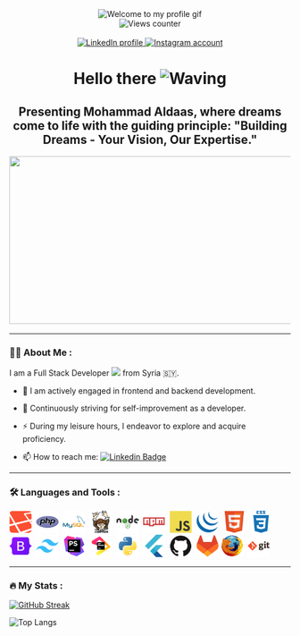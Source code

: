 <div id="header" align="center">
  <div id="gif">
    <img src="https://media.giphy.com/media/YYW0hHizzIOrlhimPG/giphy.gif" width="100" alt="Welcome to my profile gif"/>
  </div>

  <div id="media">
    <img src="https://komarev.com/ghpvc/?username=executioner90&style=flat-square&color=blue" alt="Views counter"/>
  </div>
  <br>
  <div id="media" align="center">
    <a href="https://www.linkedin.com/in/mohammad-aldaas-6087b81b5/">
      <img src="https://iconmonstr.com/wp-content/g/gd/makefg.php?i=../releases/preview/2012/png/iconmonstr-linkedin-5.png&r=28&g=142&b=255" width="50" alt="LinkedIn profile"/>
    </a>
    <a href="https://www.instagram.com/abusalah183?igsh=OGQ5ZDc2ODk2ZA==">
      <img src="https://iconmonstr.com/wp-content/g/gd/makefg.php?i=../releases/preview/2016/png/iconmonstr-instagram-15.png&r=255&g=113&b=18" width="50" alt="Instagram account"/>
    </a>
  </div>

  <h1>
    Hello there
    <img src="https://media.giphy.com/media/v1.Y2lkPTc5MGI3NjExOGQ3amtkOHdjZmpjb2U0OWo1cWFxbTE5ZTFjM3MwbnhvdWMxNDR0ZCZlcD12MV9pbnRlcm5hbF9naWZfYnlfaWQmY3Q9cw/hvRJCLFzcasrR4ia7z/giphy.gif" alt="Waving" width="30" />
  </h1>

  <h2>
    Presenting Mohammad Aldaas, where dreams come to life with the guiding principle: "Building Dreams - Your Vision, Our Expertise."
  </h2>

  <img src="https://media.giphy.com/media/dWesBcTLavkZuG35MI/giphy.gif" width="600" height="300"/>
</div>

---

### :man_technologist: About Me :

I am a Full Stack Developer <img src="https://media.giphy.com/media/WUlplcMpOCEmTGBtBW/giphy.gif" width="30"> from Syria 🇸🇾.

- :telescope: I am actively engaged in frontend and backend development.

- :seedling: Continuously striving for self-improvement as a developer.

- :zap: During my leisure hours, I endeavor to explore and acquire proficiency.

- :mailbox: How to reach me: [![Linkedin Badge](https://img.shields.io/badge/-mohammad-blue?style=flat&logo=Linkedin&logoColor=white)](https://www.linkedin.com/in/mohammad-aldaas-6087b81b5/)

---

### :hammer_and_wrench: Languages and Tools :
<div>
  <img src="https://raw.githubusercontent.com/devicons/devicon/55609aa5bd817ff167afce0d965585c92040787a/icons/laravel/laravel-plain.svg" title="Laravel" alt="Laravel" width="40" height="40"/>&nbsp;
  <img src="https://raw.githubusercontent.com/devicons/devicon/55609aa5bd817ff167afce0d965585c92040787a/icons/php/php-original.svg" title="php" alt="php" width="40" height="40"/>&nbsp;
  <img src="https://github.com/devicons/devicon/blob/master/icons/mysql/mysql-original-wordmark.svg" title="MySQL"  alt="MySQL" width="40" height="40"/>&nbsp;
  <img src="https://raw.githubusercontent.com/devicons/devicon/55609aa5bd817ff167afce0d965585c92040787a/icons/composer/composer-original.svg" title="Composer" alt="Composer" width="40" height="40"/>&nbsp;
  <img src="https://github.com/devicons/devicon/blob/master/icons/nodejs/nodejs-original-wordmark.svg" title="NodeJS" alt="NodeJS" width="40" height="40"/>&nbsp;
  <img src="https://raw.githubusercontent.com/devicons/devicon/55609aa5bd817ff167afce0d965585c92040787a/icons/npm/npm-original-wordmark.svg" title="npm" alt="npm" width="40" height="40"/>&nbsp;
  <img src="https://github.com/devicons/devicon/blob/master/icons/javascript/javascript-original.svg" title="JavaScript" alt="JavaScript" width="40" height="40"/>&nbsp;
  <img src="https://raw.githubusercontent.com/devicons/devicon/55609aa5bd817ff167afce0d965585c92040787a/icons/jquery/jquery-original.svg" title="JQuery" alt="JQuery" width="40" height="40"/>&nbsp;
  <img src="https://github.com/devicons/devicon/blob/master/icons/html5/html5-original.svg" title="HTML5" alt="HTML" width="40" height="40"/>&nbsp;
  <img src="https://github.com/devicons/devicon/blob/master/icons/css3/css3-plain-wordmark.svg"  title="CSS3" alt="CSS" width="40" height="40"/>&nbsp;
  <img src="https://raw.githubusercontent.com/devicons/devicon/55609aa5bd817ff167afce0d965585c92040787a/icons/bootstrap/bootstrap-original.svg" title="Bootstrap" alt="Bootstrap" width="40" height="40"/>&nbsp;
  <img src="https://raw.githubusercontent.com/devicons/devicon/55609aa5bd817ff167afce0d965585c92040787a/icons/tailwindcss/tailwindcss-plain.svg" title="Tailwind" alt="Tailwind" width="40" height="40"/>&nbsp;
  <img src="https://raw.githubusercontent.com/devicons/devicon/55609aa5bd817ff167afce0d965585c92040787a/icons/phpstorm/phpstorm-original.svg" title="phpStorm" alt="phpStorm" width="40" height="40"/>&nbsp;
  <img src="https://raw.githubusercontent.com/devicons/devicon/55609aa5bd817ff167afce0d965585c92040787a/icons/jetbrains/jetbrains-original.svg" title="Jetbrains" alt="Jetbrains" width="40" height="40"/>&nbsp;
  <img src="https://raw.githubusercontent.com/devicons/devicon/55609aa5bd817ff167afce0d965585c92040787a/icons/python/python-original.svg" title="Python" alt="Python" width="40" height="40"/>&nbsp;
  <img src="https://github.com/devicons/devicon/blob/master/icons/flutter/flutter-original.svg" title="Flutter" alt="Flutter" width="40" height="40"/>&nbsp;
  <img src="https://raw.githubusercontent.com/devicons/devicon/55609aa5bd817ff167afce0d965585c92040787a/icons/github/github-original.svg" title="Github" alt="Github" width="40" height="40"/>&nbsp;
  <img src="https://raw.githubusercontent.com/devicons/devicon/55609aa5bd817ff167afce0d965585c92040787a/icons/gitlab/gitlab-original.svg" title="Gitlab" alt="Gitlab" width="40" height="40"/>
  <img src="https://raw.githubusercontent.com/devicons/devicon/55609aa5bd817ff167afce0d965585c92040787a/icons/firefox/firefox-original.svg" title="Firefox" alt="Firefox" width="40" height="40"/>&nbsp;
  <img src="https://github.com/devicons/devicon/blob/master/icons/git/git-original-wordmark.svg" title="Git" **alt="Git" width="40" height="40"/>
</div>

---

### :fire: My Stats :

<a href="https://git.io/streak-stats"><img src="https://streak-stats.demolab.com?user=executioner90&exclude_days=Sun" alt="GitHub Streak" /></a>

![Top Langs](https://github-readme-stats.vercel.app/api/top-langs/?username=executioner90)
